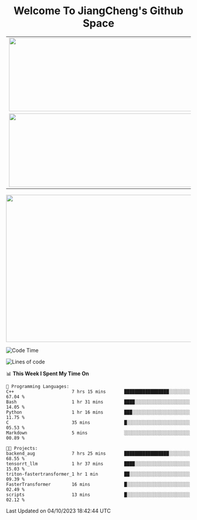 <h1 align="center">Welcome To JiangCheng's Github Space</h1>

<table align="center" frame="void" rules="none" >
  <tr>
    <td>
      <div align="center"> <img height="200px" width="500px"  src="https://github-readme-stats.vercel.app/api?username=thisjiang&hide_title=true&hide_border=true&layout=compact&show_icons=trueline_height=21&text_color=000&icon_color=000&bg_color=0,ea6161,ffc64d,fffc4d,52fa5a&theme=graywhite" /> </div>
    </td>
    <td>
      <div align="center"> <img height="200px" width="500px" src="https://github-readme-stats.vercel.app/api/top-langs/?username=thisjiang&hide_title=true&hide_border=true&layout=compact&langs_count=6&text_color=000&icon_color=fff&bg_color=0,52fa5a,4dfcff,c64dff&theme=graywhite" /> </div>
    </td>
  </tr>
  <tr>
    <td>
      <div align="center"> <img height="200px" width="500px" src="https://github-readme-streak-stats.herokuapp.com/?user=thisjiang&hide_title=true&hide_border=true&layout=compact&langs_count=6" /> </div>
    </td>
    <td>
      <div align="center"> 
      <a href="https://github.com/" target="_blank"><img style="margin: 10px" src="https://profilinator.rishav.dev/skills-assets/git-scm-icon.svg" alt="Git" height="50" /></a>  
      <a href="https://www.linux.org/" target="_blank"><img style="margin: 10px" src="https://profilinator.rishav.dev/skills-assets/linux-original.svg" alt="Linux" height="50" /></a>  
      <a href="https://www.gnu.org/software/bash/" target="_blank"><img style="margin: 10px" src="https://profilinator.rishav.dev/skills-assets/gnu_bash-icon.svg" alt="Bash" height="50" /></a>  
      </div>
    </td>
  </tr>
</table>

<div align="center"> <img height="400px" width="1000px" src="https://github-readme-activity-graph.cyclic.app/graph?username=thisjiang&theme=react&hide_title=true&hide_border=true&layout=compact&langs_count=6" /> </div></td>

<!--START_SECTION:waka-->
![Code Time](http://img.shields.io/badge/Code%20Time-326%20hrs%2051%20mins-blue)

![Lines of code](https://img.shields.io/badge/From%20Hello%20World%20I%27ve%20Written-602.8%20thousand%20lines%20of%20code-blue)

📊 **This Week I Spent My Time On** 

```text
💬 Programming Languages: 
C++                      7 hrs 15 mins       █████████████████░░░░░░░░   67.04 % 
Bash                     1 hr 31 mins        ████░░░░░░░░░░░░░░░░░░░░░   14.05 % 
Python                   1 hr 16 mins        ███░░░░░░░░░░░░░░░░░░░░░░   11.75 % 
C                        35 mins             █░░░░░░░░░░░░░░░░░░░░░░░░   05.53 % 
Markdown                 5 mins              ░░░░░░░░░░░░░░░░░░░░░░░░░   00.89 % 

🐱‍💻 Projects: 
backend_aug              7 hrs 25 mins       █████████████████░░░░░░░░   68.55 % 
tensorrt_llm             1 hr 37 mins        ████░░░░░░░░░░░░░░░░░░░░░   15.03 % 
triton-fastertransformer_1 hr 1 min          ██░░░░░░░░░░░░░░░░░░░░░░░   09.39 % 
FasterTransformer        16 mins             █░░░░░░░░░░░░░░░░░░░░░░░░   02.49 % 
scripts                  13 mins             █░░░░░░░░░░░░░░░░░░░░░░░░   02.12 % 
```


 Last Updated on 04/10/2023 18:42:44 UTC
<!--END_SECTION:waka-->
